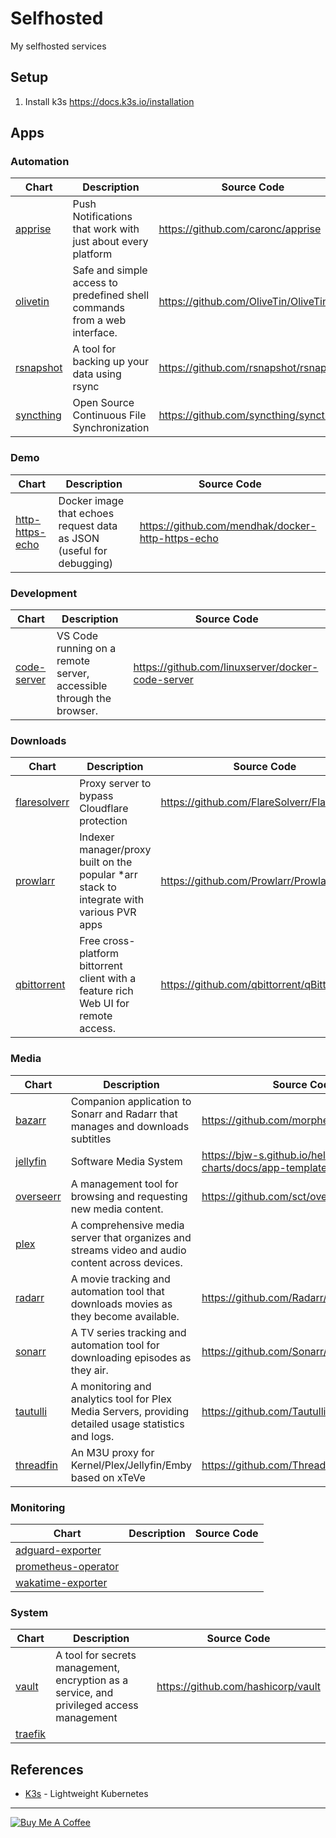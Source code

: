 # Selfhosted

My selfhosted services

## Setup

1. Install k3s https://docs.k3s.io/installation

## Apps

### Automation

| Chart                                    | Description                                                               | Source Code                            |
| ---------------------------------------- | ------------------------------------------------------------------------- | -------------------------------------- |
| [apprise](charts/automation/apprise)     | Push Notifications that work with just about every platform               | https://github.com/caronc/apprise      |
| [olivetin](charts/automation/olivetin)   | Safe and simple access to predefined shell commands from a web interface. | https://github.com/OliveTin/OliveTin   |
| [rsnapshot](charts/automation/rsnapshot) | A tool for backing up your data using rsync                               | https://github.com/rsnapshot/rsnapshot |
| [syncthing](charts/automation/syncthing) | Open Source Continuous File Synchronization                               | https://github.com/syncthing/syncthing |

### Demo

| Chart                                          | Description                                                          | Source Code                                       |
| ---------------------------------------------- | -------------------------------------------------------------------- | ------------------------------------------------- |
| [http-https-echo](charts/demo/http-https-echo) | Docker image that echoes request data as JSON (useful for debugging) | https://github.com/mendhak/docker-http-https-echo |

### Development

| Chart                                         | Description                                                         | Source Code                                       |
| --------------------------------------------- | ------------------------------------------------------------------- | ------------------------------------------------- |
| [code-server](charts/development/code-server) | VS Code running on a remote server, accessible through the browser. | https://github.com/linuxserver/docker-code-server |

### Downloads

| Chart                                         | Description                                                                              | Source Code                                  |
| --------------------------------------------- | ---------------------------------------------------------------------------------------- | -------------------------------------------- |
| [flaresolverr](charts/downloads/flaresolverr) | Proxy server to bypass Cloudflare protection                                             | https://github.com/FlareSolverr/FlareSolverr |
| [prowlarr](charts/downloads/prowlarr)         | Indexer manager/proxy built on the popular *arr stack to integrate with various PVR apps | https://github.com/Prowlarr/Prowlarr         |
| [qbittorrent](charts/downloads/qbittorrent)   | Free cross-platform bittorrent client with a feature rich Web UI for remote access.      | https://github.com/qbittorrent/qBittorrent   |

### Media

| Chart                               | Description                                                                                           | Source Code                                            |
| ----------------------------------- | ----------------------------------------------------------------------------------------------------- | ------------------------------------------------------ |
| [bazarr](charts/media/bazarr)       | Companion application to Sonarr and Radarr that manages and downloads subtitles                       | https://github.com/morpheus65535/bazarr                |
| [jellyfin](charts/media/jellyfin)   | Software Media System                                                                                 | https://bjw-s.github.io/helm-charts/docs/app-template/ |
| [overseerr](charts/media/overseerr) | A management tool for browsing and requesting new media content.                                      | https://github.com/sct/overseerr                       |
| [plex](charts/media/plex)           | A comprehensive media server that organizes and streams video and audio content across devices.       |                                                        |
| [radarr](charts/media/radarr)       | A movie tracking and automation tool that downloads movies as they become available.                  | https://github.com/Radarr/Radarr                       |
| [sonarr](charts/media/sonarr)       | A TV series tracking and automation tool for downloading episodes as they air.                        | https://github.com/Sonarr/Sonarr                       |
| [tautulli](charts/media/tautulli)   | A monitoring and analytics tool for Plex Media Servers, providing detailed usage statistics and logs. | https://github.com/Tautulli/Tautulli                   |
| [threadfin](charts/media/threadfin) | An M3U proxy for Kernel/Plex/Jellyfin/Emby based on xTeVe                                             | https://github.com/Threadfin/Threadfin                 |

### Monitoring

| Chart                                                        | Description | Source Code |
| ------------------------------------------------------------ | ----------- | ----------- |
| [adguard-exporter](charts/monitoring/adguard-exporter)       |             |             |
| [prometheus-operator](charts/monitoring/prometheus-operator) |             |             |
| [wakatime-exporter](charts/monitoring/wakatime-exporter)     |             |             |

### System

| Chart                            | Description                                                                              | Source Code                        |
| -------------------------------- | ---------------------------------------------------------------------------------------- | ---------------------------------- |
| [vault](charts/system/stakater)  | A tool for secrets management, encryption as a service, and privileged access management | https://github.com/hashicorp/vault |
| [traefik](charts/system/traefik) |                                                                                          |                                    |---

## References

- [K3s](https://k3s.io/) - Lightweight Kubernetes

---

[![Buy Me A Coffee](https://www.buymeacoffee.com/assets/img/guidelines/download-assets-sm-2.svg)](https://www.buymeacoffee.com/hobroker)
